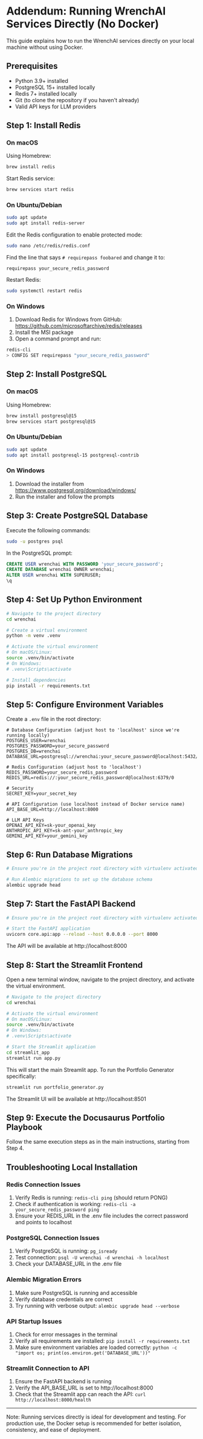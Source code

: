 # Addendum: Running WrenchAI Services Directly (No Docker)

This guide explains how to run the WrenchAI services directly on your local machine without using Docker.

## Prerequisites

- Python 3.9+ installed
- PostgreSQL 15+ installed locally
- Redis 7+ installed locally
- Git (to clone the repository if you haven't already)
- Valid API keys for LLM providers

## Step 1: Install Redis

### On macOS

Using Homebrew:
```bash
brew install redis
```

Start Redis service:
```bash
brew services start redis
```

### On Ubuntu/Debian

```bash
sudo apt update
sudo apt install redis-server
```

Edit the Redis configuration to enable protected mode:
```bash
sudo nano /etc/redis/redis.conf
```

Find the line that says `# requirepass foobared` and change it to:
```
requirepass your_secure_redis_password
```

Restart Redis:
```bash
sudo systemctl restart redis
```

### On Windows

1. Download Redis for Windows from GitHub: https://github.com/microsoftarchive/redis/releases
2. Install the MSI package
3. Open a command prompt and run:

```bash
redis-cli
> CONFIG SET requirepass "your_secure_redis_password"
```

## Step 2: Install PostgreSQL

### On macOS

Using Homebrew:
```bash
brew install postgresql@15
brew services start postgresql@15
```

### On Ubuntu/Debian

```bash
sudo apt update
sudo apt install postgresql-15 postgresql-contrib
```

### On Windows

1. Download the installer from https://www.postgresql.org/download/windows/
2. Run the installer and follow the prompts

## Step 3: Create PostgreSQL Database

Execute the following commands:

```bash
sudo -u postgres psql
```

In the PostgreSQL prompt:
```sql
CREATE USER wrenchai WITH PASSWORD 'your_secure_password';
CREATE DATABASE wrenchai OWNER wrenchai;
ALTER USER wrenchai WITH SUPERUSER;
\q
```

## Step 4: Set Up Python Environment

```bash
# Navigate to the project directory
cd wrenchai

# Create a virtual environment
python -m venv .venv

# Activate the virtual environment
# On macOS/Linux:
source .venv/bin/activate
# On Windows:
# .venv\Scripts\activate

# Install dependencies
pip install -r requirements.txt
```

## Step 5: Configure Environment Variables

Create a `.env` file in the root directory:

```env
# Database Configuration (adjust host to 'localhost' since we're running locally)
POSTGRES_USER=wrenchai
POSTGRES_PASSWORD=your_secure_password
POSTGRES_DB=wrenchai
DATABASE_URL=postgresql://wrenchai:your_secure_password@localhost:5432/wrenchai

# Redis Configuration (adjust host to 'localhost')
REDIS_PASSWORD=your_secure_redis_password
REDIS_URL=redis://:your_secure_redis_password@localhost:6379/0

# Security
SECRET_KEY=your_secret_key

# API Configuration (use localhost instead of Docker service name)
API_BASE_URL=http://localhost:8000

# LLM API Keys
OPENAI_API_KEY=sk-your_openai_key
ANTHROPIC_API_KEY=sk-ant-your_anthropic_key
GEMINI_API_KEY=your_gemini_key
```

## Step 6: Run Database Migrations

```bash
# Ensure you're in the project root directory with virtualenv activated

# Run Alembic migrations to set up the database schema
alembic upgrade head
```

## Step 7: Start the FastAPI Backend

```bash
# Ensure you're in the project root directory with virtualenv activated

# Start the FastAPI application
uvicorn core.api:app --reload --host 0.0.0.0 --port 8000
```

The API will be available at http://localhost:8000

## Step 8: Start the Streamlit Frontend

Open a new terminal window, navigate to the project directory, and activate the virtual environment.

```bash
# Navigate to the project directory
cd wrenchai

# Activate the virtual environment
# On macOS/Linux:
source .venv/bin/activate
# On Windows:
# .venv\Scripts\activate

# Start the Streamlit application
cd streamlit_app
streamlit run app.py
```

This will start the main Streamlit app. To run the Portfolio Generator specifically:

```bash
streamlit run portfolio_generator.py
```

The Streamlit UI will be available at http://localhost:8501

## Step 9: Execute the Docusaurus Portfolio Playbook

Follow the same execution steps as in the main instructions, starting from Step 4.

## Troubleshooting Local Installation

### Redis Connection Issues

1. Verify Redis is running: `redis-cli ping` (should return PONG)
2. Check if authentication is working: `redis-cli -a your_secure_redis_password ping`
3. Ensure your REDIS_URL in the .env file includes the correct password and points to localhost

### PostgreSQL Connection Issues

1. Verify PostgreSQL is running: `pg_isready`
2. Test connection: `psql -U wrenchai -d wrenchai -h localhost`
3. Check your DATABASE_URL in the .env file

### Alembic Migration Errors

1. Make sure PostgreSQL is running and accessible
2. Verify database credentials are correct
3. Try running with verbose output: `alembic upgrade head --verbose`

### API Startup Issues

1. Check for error messages in the terminal
2. Verify all requirements are installed: `pip install -r requirements.txt`
3. Make sure environment variables are loaded correctly: `python -c "import os; print(os.environ.get('DATABASE_URL'))"`

### Streamlit Connection to API

1. Ensure the FastAPI backend is running
2. Verify the API_BASE_URL is set to http://localhost:8000
3. Check that the Streamlit app can reach the API: `curl http://localhost:8000/health`

---

Note: Running services directly is ideal for development and testing. For production use, the Docker setup is recommended for better isolation, consistency, and ease of deployment.